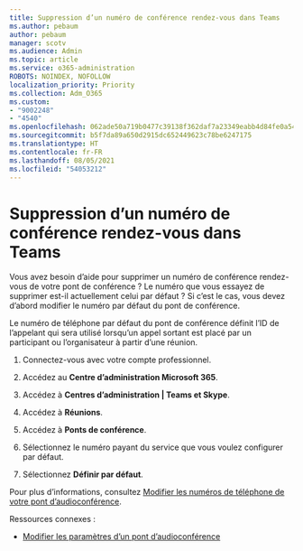 ```yaml
---
title: Suppression d’un numéro de conférence rendez-vous dans Teams
ms.author: pebaum
author: pebaum
manager: scotv
ms.audience: Admin
ms.topic: article
ms.service: o365-administration
ROBOTS: NOINDEX, NOFOLLOW
localization_priority: Priority
ms.collection: Adm_O365
ms.custom:
- "9002248"
- "4540"
ms.openlocfilehash: 062ade50a719b0477c39138f362daf7a23349eabb4d84fe0a54375326f25e3e0
ms.sourcegitcommit: b5f7da89a650d2915dc652449623c78be6247175
ms.translationtype: HT
ms.contentlocale: fr-FR
ms.lasthandoff: 08/05/2021
ms.locfileid: "54053212"
---
```

# <a name="remove-teams-dial-in-conferencing-number"></a>Suppression d’un numéro de conférence rendez-vous dans Teams

Vous avez besoin d’aide pour supprimer un numéro de conférence rendez-vous de votre pont de conférence ? Le numéro que vous essayez de supprimer est-il actuellement celui par défaut ? Si c’est le cas, vous devez d’abord modifier le numéro par défaut du pont de conférence.

Le numéro de téléphone par défaut du pont de conférence définit l’ID de l’appelant qui sera utilisé lorsqu’un appel sortant est placé par un participant ou l’organisateur à partir d’une réunion.

1. Connectez-vous avec votre compte professionnel.

2. Accédez au **Centre d’administration Microsoft 365**.

3. Accédez à **Centres d’administration | Teams et Skype**.

4. Accédez à **Réunions**.

5. Accédez à **Ponts de conférence**.

6. Sélectionnez le numéro payant du service que vous voulez configurer par défaut.

7. Sélectionnez **Définir par défaut**.

Pour plus d’informations, consultez [Modifier les numéros de téléphone de votre pont d’audioconférence](https://docs.microsoft.com/microsoftteams/change-the-phone-numbers-on-your-audio-conferencing-bridge).

Ressources connexes :

- [Modifier les paramètres d’un pont d’audioconférence](https://docs.microsoft.com/microsoftteams/change-the-settings-for-an-audio-conferencing-bridge)
